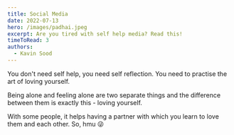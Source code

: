 ```yaml
---
title: Social Media
date: 2022-07-13
hero: /images/padhai.jpeg
excerpt: Are you tired with self help media? Read this!
timeToRead: 3
authors:
  - Kavin Sood
---
```


You don't need self help, you need self reflection. You need to practise the art of loving yourself.

Being alone and feeling alone are two separate things and the difference between them is exactly this - loving yourself.

With some people, it helps having a partner with which you learn to love them and each other. So, hmu 😜